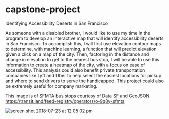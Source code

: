 # capstone-project
Identifying Accessibility Deserts in San Francisco

As someone with a disabled brother, I would like to use my time in the program to develop an interactive map that will identify accessibility deserts in San Francisco. To accomplish this, I will first use elevation contour maps to determine, with machine learning, a function that will predict elevation given a click on a map of the city. Then, factoring in the distance and change in elevation to get to the nearest bus stop, I will be able to use this information to create a heatmap of the city, with a focus on ease of accessibility. This analysis could also benefit private transportation companies like Lyft and Uber to help select the easiest locations for pickup and where to send drivers to serve the handicapped. This project could also be extremely useful for company marketing.






This image is of SFMTA bus stops courtesy of Data SF and GeoJSON.
https://transit.land/feed-registry/operators/o-9q8y-sfmta

![screen shot 2018-07-23 at 12 05 02 pm](https://user-images.githubusercontent.com/29785389/43097606-6c48fa3e-8e71-11e8-955d-d72b7bb5bf69.png)
